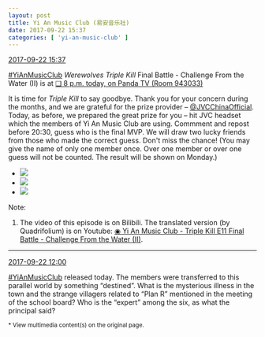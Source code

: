 ```yaml
---
layout: post
title: Yi An Music Club (易安音乐社)
date: 2017-09-22 15:37
categories: [ 'yi-an-music-club' ]
---
```


<div class="weibo-info">
  <a href="http://weibo.com/6094546964/FmZH7wWW1">2017-09-22 15:37</a>
</div>

[#YiAnMusicClub](http://weibo.com/p/100808beae2e3e05b17b64f63ebedca39f19b2/super_index) *Werewolves Triple Kill* Final Battle - Challenge From the Water (II) is at [❏ 8 p.m. today, on Panda TV (Room 943033)](http://www.panda.tv/act/triplekill2017.html)

<!-- more -->

It is time for *Triple Kill* to say goodbye. Thank you for your concern during the months, and we are grateful for the prize provider – [@JVCChinaOfficial](http://weibo.com/everio). Today, as before, we prepared the great prize for you – hit JVC headset which the members of Yi An Music Club are using. Commment and repost before 20:30, guess who is the final MVP. We will draw two lucky friends from those who made the correct guess. Don't miss the chance! (You may give the name of only one member once. Over one member or over one guess will not be counted. The result will be shown on Monday.)

<ul class="weibo-pic-list-1">
  <li class="weibo-pic">
    <a href="http://wx4.sinaimg.cn/mw690/006Es64Agy1fjsaze5ocmj31hc280awe.jpg"><img src="http://wx4.sinaimg.cn/thumb150/006Es64Agy1fjsaze5ocmj31hc280awe.jpg" /></a>
  </li>
  <li class="weibo-pic">
    <a href="http://wx2.sinaimg.cn/mw690/006Es64Agy1fjsaznrvm3j30jr0zxqgb.jpg"><img src="http://wx2.sinaimg.cn/thumb150/006Es64Agy1fjsaznrvm3j30jr0zxqgb.jpg" /></a>
  </li>
  <li class="weibo-pic">
    <a href="http://wx4.sinaimg.cn/mw690/006Es64Agy1fjsb08w3s4j31yd1w0x6r.jpg"><img src="http://wx4.sinaimg.cn/thumb150/006Es64Agy1fjsb08w3s4j31yd1w0x6r.jpg" /></a>
  </li>
</ul>

Note:
1. The video of this episode is on Bilibili. The translated version (by Quadrifolium) is on Youtube: [◉ Yi An Music Club - Triple Kill E11 Final Battle - Challenge From the Water (II)](https://www.youtube.com/watch?v=W3yvcsido18).

---

<div class="weibo-info">
  <a href="http://weibo.com/6094546964/FmYgKuSds">2017-09-22 12:00</a>
</div>

[#YiAnMusicClub](http://weibo.com/p/100808beae2e3e05b17b64f63ebedca39f19b2/super_index) released today. The members were transferred to this parallel world by something “destined”. What is the mysterious illness in the town and the strange villagers related to “Plan R” mentioned in the meeting of the school board? Who is the “expert” among the six, as what the principal said?

<small>* View multimedia content(s) on the original page.</small>
